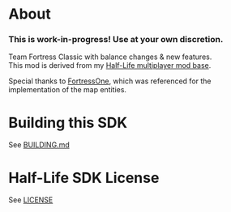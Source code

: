 About
======================

### This is work-in-progress! Use at your own discretion.

Team Fortress Classic with balance changes & new features.  
This mod is derived from my [Half-Life multiplayer mod base](https://github.com/Toodles2You/halflife-deathmatch).  

Special thanks to [FortressOne](https://www.fortressone.org/), which was referenced for the implementation of the map entities.

Building this SDK
======================

See [BUILDING.md](BUILDING.md)

Half-Life SDK License
======================

See [LICENSE](LICENSE)

